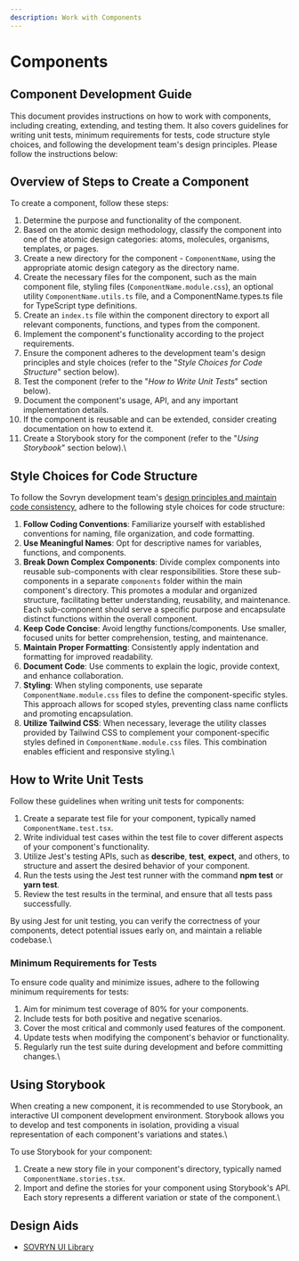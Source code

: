 ```yaml
---
description: Work with Components
---
```


# Components

## Component Development Guide

This document provides instructions on how to work with components, including creating, extending, and testing them. It also covers guidelines for writing unit tests, minimum requirements for tests, code structure style choices, and following the development team's design principles. Please follow the instructions below:

## Overview of Steps to Create a Component

To create a component, follow these steps:

1. Determine the purpose and functionality of the component.
2. Based on the atomic design methodology, classify the component into one of the atomic design categories: atoms, molecules, organisms, templates, or pages.
3. Create a new directory for the component - `ComponentName`, using the appropriate atomic design category as the directory name.
4. Create the necessary files for the component, such as the main component file, styling files (`ComponentName.module.css`), an optional utility `ComponentName.utils.ts` file, and a ComponentName.types.ts file for TypeScript type definitions.
5. Create an `index.ts` file within the component directory to export all relevant components, functions, and types from the component.
6. Implement the component's functionality according to the project requirements.
7. Ensure the component adheres to the development team's design principles and style choices (refer to the "_Style Choices for Code Structure_" section below).
8. Test the component (refer to the "_How to Write Unit Tests_" section below).
9. Document the component's usage, API, and any important implementation details.
10. If the component is reusable and can be extended, consider creating documentation on how to extend it.
11. Create a Storybook story for the component (refer to the "_Using Storybook_" section below).\


## Style Choices for Code Structure

To follow the Sovryn development team's [design principles and maintain code consistency](https://sovryn.monday.com/docs/2126716352), adhere to the following style choices for code structure:

1. **Follow Coding Conventions**: Familiarize yourself with established conventions for naming, file organization, and code formatting.
2. **Use Meaningful Names**: Opt for descriptive names for variables, functions, and components.
3. **Break Down Complex Components**: Divide complex components into reusable sub-components with clear responsibilities. Store these sub-components in a separate `components` folder within the main component's directory. This promotes a modular and organized structure, facilitating better understanding, reusability, and maintenance. Each sub-component should serve a specific purpose and encapsulate distinct functions within the overall component.
4. **Keep Code Concise**: Avoid lengthy functions/components. Use smaller, focused units for better comprehension, testing, and maintenance.
5. **Maintain Proper Formatting**: Consistently apply indentation and formatting for improved readability.
6. **Document Code**: Use comments to explain the logic, provide context, and enhance collaboration.
7. **Styling**: When styling components, use separate `ComponentName.module.css` files to define the component-specific styles. This approach allows for scoped styles, preventing class name conflicts and promoting encapsulation.
8. **Utilize Tailwind CSS**: When necessary, leverage the utility classes provided by Tailwind CSS to complement your component-specific styles defined in `ComponentName.module.css` files. This combination enables efficient and responsive styling.\


## How to Write Unit Tests

Follow these guidelines when writing unit tests for components:

1. Create a separate test file for your component, typically named `ComponentName.test.tsx`.
2. Write individual test cases within the test file to cover different aspects of your component's functionality.
3. Utilize Jest's testing APIs, such as **describe**, **test**, **expect**, and others, to structure and assert the desired behavior of your component.
4. Run the tests using the Jest test runner with the command **npm test** or **yarn test**.
5. Review the test results in the terminal, and ensure that all tests pass successfully.

By using Jest for unit testing, you can verify the correctness of your components, detect potential issues early on, and maintain a reliable codebase.\


### Minimum Requirements for Tests

To ensure code quality and minimize issues, adhere to the following minimum requirements for tests:

1. Aim for minimum test coverage of 80% for your components.
2. Include tests for both positive and negative scenarios.
3. Cover the most critical and commonly used features of the component.
4. Update tests when modifying the component's behavior or functionality.
5. Regularly run the test suite during development and before committing changes.\


## Using Storybook

When creating a new component, it is recommended to use Storybook, an interactive UI component development environment. Storybook allows you to develop and test components in isolation, providing a visual representation of each component's variations and states.\


To use Storybook for your component:

1. Create a new story file in your component's directory, typically named `ComponentName.stories.tsx`.
2. Import and define the stories for your component using Storybook's API. Each story represents a different variation or state of the component.\


## Design Aids

* [SOVRYN UI Library](https://www.figma.com/file/Ig2ZfR16Svs8In7yibukrO/Sovryn-UI-Library?type=design\&t=V7QGo0NCIsufEREH-0)
